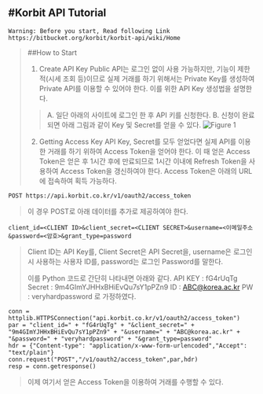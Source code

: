 #Korbit API Tutorial
--------------------
    Warning: Before you start, Read following Link
    https://bitbucket.org/korbit/korbit-api/wiki/Home
>##How to Start
>1. Create API Key
>Public API는 로그인 없이 사용 가능하지만, 기능이 제한적(시세 조회 등)이므로 실제 거래를 하기 위해서는 Private Key를 생성하여 Private API를 이용할 수 있어야 한다. 이를 위한 API Key 생성법을 설명한다.
>>A. 일단 아래의 사이트에 로그인 한 후 API 키를 신청한다.
>>B. 신청이 완료되면 아래 그림과 같이 Key 및 Secret를 얻을 수 있다.
>>![Figure 1](http://likevinci.iptime.org/everybody/Haroo/Figure%201_API%20Key%20and%20Secret.JPG)
>2. Getting Access Key
>API Key, Secret를 모두 얻었다면 실제 API를 이용한 거래를 하기 위하여 Access Token을 얻어야 한다. 이 때 얻은 Access Token은 얻은 후 1시간 후에 만료되므로 1시간 이내에 Refresh Token을 사용하여 Access Token을 갱신하여야 한다.
>Access Token은 아래의 URL에 접속하여 획득 가능하다.
>
	POST https://api.korbit.co.kr/v1/oauth2/access_token

>이 경우 POST로 아래 데이터를 추가로 제공하여야 한다.
>
    client_id=<CLIENT ID>&client_secret=<CLIENT SECRET>&username=<이메일주소&password=<암호>&grant_type=password
>
>Client ID는 API Key를, Client Secret은 API Secret을, username은 로그인시 사용하는 사용자 ID를, password는 로그인 Password를 말한다.
>
>이를 Python 코드로 간단히 나타내면 아래와 같다.
>API KEY : fG4rUqTg
>Secret : 9m4GImYJHHxBHiEvQu7sY1pPZn9
>ID : ABC@korea.ac.kr
>PW : veryhardpassword
>로 가정하였다.
>
    conn = httplib.HTTPSConnection("api.korbit.co.kr/v1/oauth2/access_token")
	par = "client_id=" + "fG4rUqTg" + "&client_secret=" + "9m4GImYJHHxBHiEvQu7sY1pPZn9" + "&username=" + "ABC@korea.ac.kr" + "&password=" + "veryhardpassword" + "&grant_type=password"
	hdr = {"Content-type": "application/x-www-form-urlencoded","Accept": "text/plain"}
	conn.request("POST","/v1/oauth2/access_token",par,hdr)
    resp = conn.getresponse()

>이제 여기서 얻은 Access Token을 이용하여 거래를 수행할 수 있다.